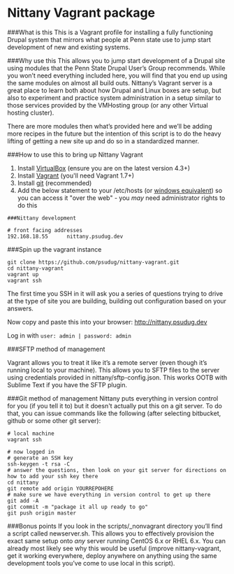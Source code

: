 Nittany Vagrant package
==============
###What is this
This is a Vagrant profile for installing a fully functioning Drupal system that mirrors what people at Penn state use to jump start development of new and existing systems.

###Why use this
This allows you to jump start development of a Drupal site using modules that the Penn State Drupal User’s Group recommends. While you won’t need everything included here, you will find that you end up using the same modules on almost all build outs. Nittany’s Vagrant server is a great place to learn both about how Drupal and Linux boxes are setup, but also to experiment and practice system administration in a setup similar to those services provided by the VMHosting group (or any other Virtual hosting cluster).

There are more modules then what’s provided here and we’ll be adding more recipes in the future but the intention of this script is to do the heavy lifting of getting a new site up and do so in a standardized manner.

###How to use this to bring up Nittany Vagrant
1. Install [VirtualBox](https://www.virtualbox.org/wiki/Downloads) (ensure you are on the latest version 4.3+)
2. Install [Vagrant](http://www.vagrantup.com/downloads.html) (you'll need Vagrant 1.7+)
3. Install [git](http://git-scm.com/downloads) (recommended)
4. Add the below statement to your /etc/hosts (or [windows equivalent](http://www.howtogeek.com/howto/27350/beginner-geek-how-to-edit-your-hosts-file/)) so you can access it "over the web" - you _may_ need administrator rights to do this

```
###Nittany development

# front facing addresses
192.168.18.55      nittany.psudug.dev
```

###Spin up the vagrant instance
```
git clone https://github.com/psudug/nittany-vagrant.git
cd nittany-vagrant
vagrant up
vagrant ssh
```

The first time you SSH in it will ask you a series of questions trying to drive at the type of site you are building, building out configuration based on your answers.

Now copy and paste this into your browser: http://nittany.psudug.dev

Log in with `user: admin | password: admin`

###SFTP method of management

Vagrant allows you to treat it like it’s a remote server (even though it’s running local to your machine). This allows you to SFTP files to the server using credentials provided in nittany/sftp-config.json.  This works OOTB with Sublime Text if you have the SFTP plugin.

###Git method of management
Nittany puts everything in version control for you (if you tell it to) but it doesn't actually put this on a git server. To do that, you can issue commands like the following (after selecting bitbucket, github or some other git server):
```
# local machine
vagrant ssh

# now logged in
# generate an SSH key
ssh-keygen -t rsa -C
# answer the questions, then look on your git server for directions on how to add your ssh key there
cd nittany
git remote add origin YOURREPOHERE
# make sure we have everything in version control to get up there
git add -A
git commit -m "package it all up ready to go"
git push origin master
```

###Bonus points
If you look in the scripts/_nonvagrant directory you’ll find a script called newserver.sh. This allows you to effectively provision the exact same setup onto *any* server running CentOS 6.x or RHEL 6.x. You can already most likely see why this would be useful (improve nittany-vagrant, get it working everywhere, deploy anywhere on anything using the same development tools you’ve come to use local in this script).
